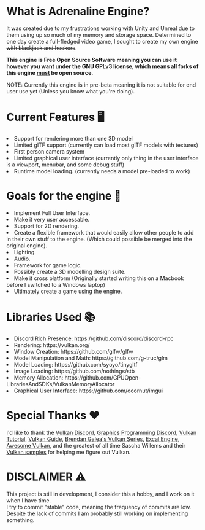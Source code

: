 # What is Adrenaline Engine?

It was created due to my frustrations working with Unity and Unreal due to them using up so much of my memory and storage space. Determined to one day create a full-fledged video game, I sought to create my own engine ~~with blackjack and hookers~~. 

**This engine is Free Open Source Software meaning you can use it however you want under the GNU GPLv3 license, which means all forks of this engine <u>must</u> be open source.**

NOTE: Currently this engine is in pre-beta meaning it is not suitable for end user use yet (Unless you know what you're doing).

# Current Features 🖥
<li> Support for rendering more than one 3D model </li>
<li> Limited glTF support (currently can load most glTF models with textures) </li>
<li> First person camera system </li>
<li> Limited graphical user interface (currently only thing in the user interface is a viewport, menubar, and some debug stuff) </li>
<li> Runtime model loading. (currently needs a model pre-loaded to work) </li>

# Goals for the engine 🥅
<li> Implement Full User Interface.  </li>
<li> Make it very user accessable. </li>
<li> Support for 2D rendering. </li>
<li> Create a flexible framework that would easily allow other people to add in their own stuff to the engine. (Which could possible be merged into the original engine). </li>
<li> Lighting. </li>
<li> Audio. </li>
<li> Framework for game logic. </li>
<li> Possibly create a 3D modelling design suite. </li>
<li> Make it cross platform (Originally started writing this on a Macbook before I switched to a Windows laptop) </li>
<li> Ultimately create a game using the engine. </li>

# Libraries Used 📚
<li> Discord Rich Presence: https://github.com/discord/discord-rpc </li>
<li> Rendering: https://vulkan.org/ </li>
<li> Window Creation: https://github.com/glfw/glfw </li> 
<li> Model Manipulation and Math: https://github.com/g-truc/glm </li>
<li> Model Loading: https://github.com/syoyo/tinygltf </li>
<li> Image Loading: https://github.com/nothings/stb </li>
<li> Memory Allocation: https://github.com/GPUOpen-LibrariesAndSDKs/VulkanMemoryAllocator </li>
<li> Graphical User Interface: https://github.com/ocornut/imgui </li>

# Special Thanks ❤
I'd like to thank the [Vulkan Discord](https://discord.gg/vulkan), [Graphics Programming Discord](https://discord.gg/6mgNGk7), [Vulkan Tutorial](https://vulkan-tutorial.com), [Vulkan Guide](https://vkguide.dev), [Brendan Galea's Vulkan Series](https://www.youtube.com/watch?v=Y9U9IE0gVHA&list=PL8327DO66nu9qYVKLDmdLW_84-yE4auCR), [Excal Engine](https://github.com/LiamHz/Excal), [Awesome Vulkan](https://github.com/vinjn/awesome-vulkan), and the greatest of all time Sascha Willems and their [Vulkan samples](https://github.com/SaschaWillems/Vulkan/tree/master/examples) for helping me figure out Vulkan.

# DISCLAIMER ⚠

This project is still in development, I consider this a hobby, and I work on it when I have time. <br>
I try to commit "stable" code, meaning the frequency of commits are low. <br>
Despite the lack of commits I am probably still working on implementing something.
